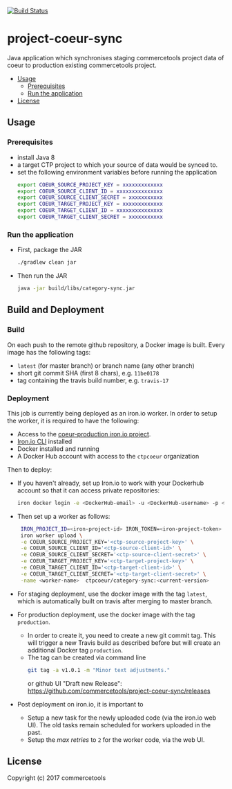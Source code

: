 [![Build Status](https://travis-ci.com/commercetools/project-coeur-sync.svg?token=g8WsNzbMTq7LVae4BoPF&branch=master)](https://travis-ci.com/commercetools/project-coeur-sync)
# project-coeur-sync
<!-- TODO [![Build Status]()
[![codecov]()-->

Java application which synchronises staging commercetools project data of coeur to production 
existing commercetools project.


<!-- START doctoc generated TOC please keep comment here to allow auto update -->
<!-- DON'T EDIT THIS SECTION, INSTEAD RE-RUN doctoc TO UPDATE -->


- [Usage](#usage)
  - [Prerequisites](#prerequisites)
  - [Run the application](#run-the-application)
- [License](#license)

<!-- END doctoc generated TOC please keep comment here to allow auto update -->

## Usage
### Prerequisites
 
 - install Java 8
 - a target CTP project to which your source of data would be synced to.
 - set the following environment variables before running the application
   ```bash
   export COEUR_SOURCE_PROJECT_KEY = xxxxxxxxxxxxx
   export COEUR_SOURCE_CLIENT_ID = xxxxxxxxxxxxxxx
   export COEUR_SOURCE_CLIENT_SECRET = xxxxxxxxxxx
   export COEUR_TARGET_PROJECT_KEY = xxxxxxxxxxxxx
   export COEUR_TARGET_CLIENT_ID = xxxxxxxxxxxxxxx
   export COEUR_TARGET_CLIENT_SECRET = xxxxxxxxxxx
   ```
   
### Run the application   
 - First, package the JAR
   ```bash
   ./gradlew clean jar
   ```
 - Then run the JAR
   ```bash
   java -jar build/libs/category-sync.jar
   ```   
## Build and Deployment
### Build 
 On each push to the remote github repository, a Docker image is built. Every image has the following tags:
 - `latest` (for master branch) or branch name (any other branch)
 - short git commit SHA (first 8 chars), e.g. `11be0178`
 - tag containing the travis build number, e.g. `travis-17`
### Deployment
 This job is currently being deployed as an iron.io worker. In order to setup the worker, it is
 required to have the following:
 - Access to the [coeur-production iron.io project](https://hud-e.iron.io/worker/projects/57baae114efcd50007b84e66/tasks).
 - [Iron.io CLI](https://github.com/iron-io/ironcli) installed
 - Docker installed and running
 - A Docker Hub account with access to the `ctpcoeur` organization
 
 Then to deploy:
 - If you haven't already, set up Iron.io to work with your Dockerhub account so that it can access private repositories:
   ```bash
   iron docker login -e <DockerHub-email> -u <DockerHub-username> -p <DockerHub-password>
   ```
 - Then set up a worker as follows:
   ```bash
    IRON_PROJECT_ID=<iron-project-id> IRON_TOKEN=<iron-project-token> \
    iron worker upload \
    -e COEUR_SOURCE_PROJECT_KEY='<ctp-source-project-key>' \
    -e COEUR_SOURCE_CLIENT_ID='<ctp-source-client-id>' \
    -e COEUR_SOURCE_CLIENT_SECRET='<ctp-source-client-secret>' \
    -e COEUR_TARGET_PROJECT_KEY='<ctp-target-project-key>' \
    -e COEUR_TARGET_CLIENT_ID='<ctp-target-client-id>' \
    -e COEUR_TARGET_CLIENT_SECRET='<ctp-target-client-secret>' \
    -name <worker-name>  ctpcoeur/category-sync:<current-version>
   ```
 - For staging deployment, use the docker image with the tag `latest`, which is automatically built on travis after merging to master
 branch.
 - For production deployment, use the docker image with the tag `production`. 
    - In order to create it, you need to create a new git commit tag. This will trigger a new Travis build as described
  before but will create an additional Docker tag `production`. 
    - The tag can be created via command line
         ```bash
         git tag -a v1.0.1 -m "Minor text adjustments."
         ```
        or github UI "Draft new Release":
        https://github.com/commercetools/project-coeur-sync/releases
        
  - Post deployment on iron.io, it is important to
    - Setup a new task for the newly uploaded code (via the iron.io web UI). The old tasks remain scheduled for workers 
    uploaded in the past.
    - Setup the _max retries_ to `2` for the worker code, via the web UI. 

## License
Copyright (c) 2017 commercetools